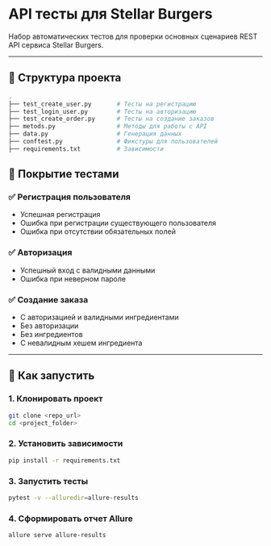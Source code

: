 # API тесты для Stellar Burgers

Набор автоматических тестов для проверки основных сценариев REST API сервиса Stellar Burgers.

---

## 📂 Структура проекта

```bash
.
├── test_create_user.py       # Тесты на регистрацию
├── test_login_user.py        # Тесты на авторизацию
├── test_create_order.py      # Тесты на создание заказов
├── metods.py                 # Методы для работы с API
├── data.py                   # Генерация данных
├── conftest.py               # Фикстуры для пользователей
├── requirements.txt          # Зависимости
```
## 🧪 Покрытие тестами

### ✅ Регистрация пользователя

- Успешная регистрация
- Ошибка при регистрации существующего пользователя
- Ошибка при отсутствии обязательных полей

### ✅ Авторизация

- Успешный вход с валидными данными
- Ошибка при неверном пароле

### ✅ Создание заказа

- С авторизацией и валидными ингредиентами
- Без авторизации
- Без ингредиентов
- С невалидным хешем ингредиента

---

## 🚀 Как запустить

### 1. Клонировать проект

```bash
git clone <repo_url>
cd <project_folder>
```
### 2. Установить зависимости
```bash
pip install -r requirements.txt
```
### 3. Запустить тесты
```bash
pytest -v --alluredir=allure-results
```
### 4. Сформировать отчет Allure
```bash
allure serve allure-results
```